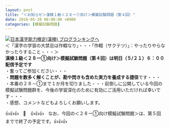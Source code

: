 ```yaml
---
layout: post
title: "＜お知らせ＞漢検１級＜２８ー①向け＞模擬試験問題（第４回）"
date: 2016-05-20 00:00:00 +0900
categories: [模擬試験問題]
---
```


[![](/syuusyuu9701/assets/images/＜お知らせ＞漢検１級＜２８ー①向け＞模擬試験問題（第４回）-br_c_3028_1.gif)](http://blog.with2.net/link.php?1659096:3028 "日本漢字能力検定(漢検) ブログランキングへ")[日本漢字能力検定(漢検) ブログランキングへ](http://blog.with2.net/link.php?1659096:3028)  
＜「漢字の学習の大禁忌は作輟なり」・・・「作輟（サクテツ）」：やったりやらなかったりすること・・・＞  
**漢検１級＜２８ー①向け＞模擬試験問題（第４回）は明日（５/２１）６：００配信予定です**  
・奮ってご参加ください・・・  
・**問題を数多く解くことが、勘や閃きも含めた実力を養成する捷径**です・・・  
・本番の２８－①まで１か月を切りました・・・前倒しに公開している今回の模擬試験問題群を、今後の学習深化のために有効にご活用いただければ幸いです・・・  
・感想、コメントなどもよろしくお願いします。  
  
👍👍👍　🐒　👍👍👍　なお、今回の＜２８ー①向け模擬試験問題＞は、第５回までで終了の予定です。👍👍👍  
  